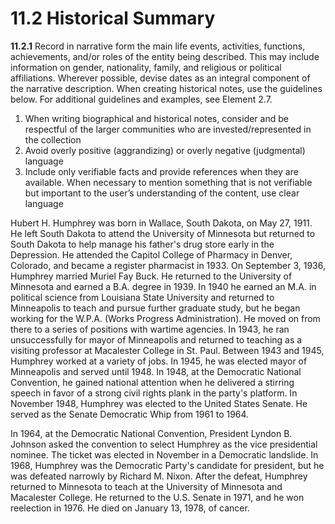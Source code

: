 # 11.2 Historical Summary

**11.2.1** Record in narrative form the main life events, activities, functions, achievements, and/or roles of the entity being described. This may include information on gender, nationality, family, and religious or political affiliations. Wherever possible, devise dates as an integral component of the narrative description. When creating historical notes, use the guidelines below. For additional guidelines and examples, see Element 2.7.

1. When writing biographical and historical notes, consider and be respectful of the larger communities who are invested/represented in the collection
2. Avoid overly positive (aggrandizing) or overly negative (judgmental) language
3. Include only verifiable facts and provide references when they are available.  When necessary to mention something that is not verifiable but important to the user’s understanding of the content, use clear language

<p class="dacs-example">Hubert H. Humphrey was born in Wallace, South Dakota, on May 27, 1911. He left South Dakota to attend the University of Minnesota but returned to South Dakota to help manage his father's drug store early in the Depression. He attended the Capitol College of Pharmacy in Denver, Colorado, and became a register pharmacist in 1933. On September 3, 1936, Humphrey married Muriel Fay Buck. He returned to the University of Minnesota and earned a B.A. degree in 1939. In 1940 he earned an M.A. in political science from Louisiana State University and returned to Minneapolis to teach and pursue further graduate study, but he began working for the W.P.A. (Works Progress Administration). He moved on from there to a series of positions with wartime agencies. In 1943, he ran unsuccessfully for mayor of Minneapolis and returned to teaching as a visiting professor at Macalester College in St. Paul. Between 1943 and 1945, Humphrey worked at a variety of jobs. In 1945, he was elected mayor of Minneapolis and served until 1948. In 1948, at the Democratic National Convention, he gained national attention when he delivered a stirring speech in favor of a strong civil rights plank in the party's platform. In November 1948, Humphrey was elected to the United States Senate. He served as the Senate Democratic Whip from 1961 to 1964.</p>

<p class="dacs-example">In 1964, at the Democratic National Convention, President Lyndon B. Johnson asked the convention to select Humphrey as the vice presidential nominee. The ticket was elected in November in a Democratic landslide. In 1968, Humphrey was the Democratic Party's candidate for president, but he was defeated narrowly by Richard M. Nixon. After the defeat, Humphrey returned to Minnesota to teach at the University of Minnesota and Macalester College. He returned to the U.S. Senate in 1971, and he won reelection in 1976. He died on January 13, 1978, of cancer.</p>
